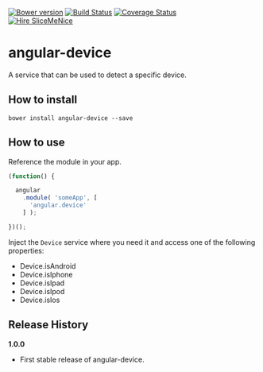 [![Bower version](https://badge.fury.io/bo/angular-device.svg)](http://badge.fury.io/bo/angular-device) [![Build Status](https://travis-ci.org/sullinger/angular-device.svg?branch=master)](https://travis-ci.org/sullinger/angular-device) [![Coverage Status](https://coveralls.io/repos/sullinger/angular-device/badge.svg?branch=master)](https://coveralls.io/r/sullinger/angular-device?branch=master)  
[![Hire SliceMeNice](https://img.shields.io/badge/Need%20Support%3F-Hire%20SliceMeNice-red.svg)](http://www.slicemenice.de)
# angular-device

A service that can be used to detect a specific device.

## How to install

```
bower install angular-device --save
```


## How to use

Reference the module in your app.

```javascript
(function() {

  angular
    .module( 'someApp', [
      'angular.device'
    ] );

})();
```

Inject the `Device` service where you need it and access one of the following properties:

- Device.isAndroid
- Device.isIphone
- Device.isIpad
- Device.isIpod
- Device.isIos


## Release History

__1.0.0__

  * First stable release of angular-device.
